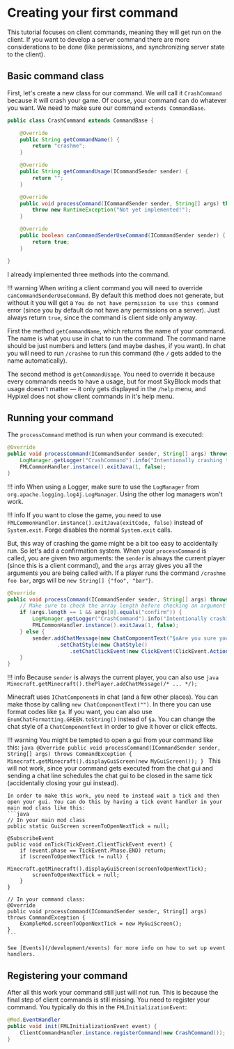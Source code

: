 # Creating your first command

This tutorial focuses on client commands, meaning they will get run on the client. If you want to develop a server command there are more considerations to be done (like permissions, and synchronizing server state to the client).

## Basic command class

First, let's create a new class for our command. We will call it `CrashCommand` because it will crash your game. Of course, your command can do whatever you want. We need to make sure our command `extends CommandBase`.

```java
public class CrashCommand extends CommandBase {

    @Override
    public String getCommandName() {
        return "crashme";
    }

    @Override
    public String getCommandUsage(ICommandSender sender) {
        return "";
    }

    @Override
    public void processCommand(ICommandSender sender, String[] args) throws CommandException {
        throw new RuntimeException("Not yet implemented!");
    }

    @Override
    public boolean canCommandSenderUseCommand(ICommandSender sender) {
        return true;
    }

}
```

I already implemented three methods into the command.

!!! warning
    When writing a client command you will need to override `canCommandSenderUseCommand`. By default this method does not generate, but without it you will get a `You do not have permission to use this command` error (since you by default do not have any permissions on a server). Just always return `true`, since the command is client side only anyway.


First the method `getCommandName`, which returns the name of your command. The name is what you use in chat to run the command. The command name should be just numbers and letters (and maybe dashes, if you want). In chat you will need to run `/crashme` to run this command (the `/` gets added to the name automatically).

The second method is `getCommandUsage`. You need to override it because every commands needs to have a usage, but for most SkyBlock mods that usage doesn't matter — it only gets displayed in the `/help` menu, and Hypixel does not show client commands in it's help menu.

## Running your command

The `processCommand` method is run when your command is executed:


```java
@Override
public void processCommand(ICommandSender sender, String[] args) throws CommandException {
    LogManager.getLogger("CrashCommand").info("Intentionally crashing the Game!");
    FMLCommonHandler.instance().exitJava(1, false);
}
```

!!! info
    When using a Logger, make sure to use the `LogManager` from `org.apache.logging.log4j.LogManager`. Using the other log managers won't work.

!!! info
    If you want to close the game, you need to use `FMLCommonHandler.instance().exitJava(exitCode, false)` instead of `System.exit`. Forge disables the normal `System.exit` calls.

But, this way of crashing the game might be a bit too easy to accidentally run. So let's add a confirmation system. When your `processCommand` is called, you are given two arguments: the `sender` is always the current player (since this is a client command), and the `args` array gives you all the arguments you are being called with. If a player runs the command `/crashme foo bar`, args will be `new String[] {"foo", "bar"}`.

```java
@Override
public void processCommand(ICommandSender sender, String[] args) throws CommandException {
    // Make sure to check the array length before checking an argument
    if (args.length == 1 && args[0].equals("confirm")) {
        LogManager.getLogger("CrashCommand").info("Intentionally crashing the Game!");
        FMLCommonHandler.instance().exitJava(1, false);
    } else {
        sender.addChatMessage(new ChatComponentText("§aAre you sure you want to crash the game? Click to confirm!")
                .setChatStyle(new ChatStyle()
                    .setChatClickEvent(new ClickEvent(ClickEvent.Action.RUN_COMMAND, "/crashme confirm"))));
    }
}
```

!!! info
    Because `sender` is always the current player, you can also use
    ```java
    Minecraft.getMinecraft().thePlayer.addChatMessage(/* ... */);
    ```

Minecraft uses `IChatComponent`s in chat (and a few other places). You can make those by calling `new ChatComponentText("")`. In there you can use format codes like `§a`. If you want, you can also use `EnumChatFormatting.GREEN.toString()` instead of `§a`. You can change the chat style of a `ChatComponentText` in order to give it hover or click effects.


!!! warning
    You might be tempted to open a gui from your command like this:
    ```java
    @Override
    public void processCommand(ICommandSender sender, String[] args) throws CommandException {
        Minecraft.getMinecraft().displayGuiScreen(new MyGuiScreen());
    }
    ```
    This will not work, since your command gets executed from the chat gui and sending a chat line schedules the chat gui to be closed in the same tick (accidentally closing your gui instead).
    
    In order to make this work, you need to instead wait a tick and then open your gui. You can do this by having a tick event handler in your main mod class like this: 
    ```java
    // In your main mod class
    public static GuiScreen screenToOpenNextTick = null;

    @SubscribeEvent
    public void onTick(TickEvent.ClientTickEvent event) {
        if (event.phase == TickEvent.Phase.END) return;
        if (screenToOpenNextTick != null) {
            Minecraft.getMinecraft().displayGuiScreen(screenToOpenNextTick);
            screenToOpenNextTick = null;
        }
    }

    // In your command class:
    @Override
    public void processCommand(ICommandSender sender, String[] args) throws CommandException {
        ExampleMod.screenToOpenNextTick = new MyGuiScreen();
    }
    ```

    See [Events](/development/events) for more info on how to set up event handlers.

## Registering your command

After all this work your command still just will not run. This is because the final step of client commands is still missing. You need to register your command. You typically do this in the `FMLInitializationEvent`:


```java
@Mod.EventHandler
public void init(FMLInitializationEvent event) {
    ClientCommandHandler.instance.registerCommand(new CrashCommand());
}
```





